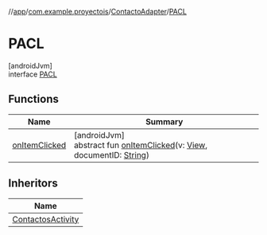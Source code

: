 //[app](../../../../index.md)/[com.example.proyectois](../../index.md)/[ContactoAdapter](../index.md)/[PACL](index.md)

# PACL

[androidJvm]\
interface [PACL](index.md)

## Functions

| Name | Summary |
|---|---|
| [onItemClicked](on-item-clicked.md) | [androidJvm]<br>abstract fun [onItemClicked](on-item-clicked.md)(v: [View](https://developer.android.com/reference/kotlin/android/view/View.html), documentID: [String](https://kotlinlang.org/api/latest/jvm/stdlib/kotlin/-string/index.html)) |

## Inheritors

| Name |
|---|
| [ContactosActivity](../../-contactos-activity/index.md) |
